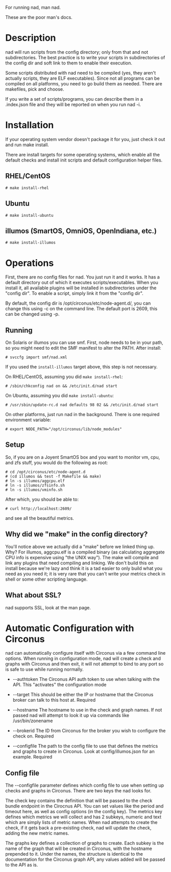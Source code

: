 For running nad, man nad.

These are the poor man's docs.

Description
===

nad will run scripts from the config directory; only from that
and not subdirectories.  The best practice is to write your scripts
in subdirectories of the config dir and soft link to them to enable
their execution.

Some scripts distributed with nad need to be compiled (yes, they aren't
actually scripts, they are ELF executables).  Since not all programs
can be compiled on all platforms, you need to go build them as needed.
There are makefiles, pick and choose.

If you write a set of scripts/programs, you can describe them in a
.index.json file and they will be reported on when you run nad -i.

Installation
===

If your operating system vendor doesn't package it for you, just check
it out and run make install.

There are install targets for some operating systems, which enable
all the default checks and install init scripts and default configuration 
helper files.

RHEL/CentOS
---
    # make install-rhel

Ubuntu
---
    # make install-ubuntu

illumos (SmartOS, OmniOS, OpenIndiana, etc.)
---
    # make install-illumos


Operations
===

First, there are no config files for nad. You just run it and it works.
It has a default directory out of which it executes scripts/executables.
When you install it, all available plugins will be installed in
subdirectories under the "config dir".  To enable a script, simply link
it from the "config dir".

By default, the config dir is /opt/circonus/etc/node-agent.d/, you can change
this using -c on the command line.  The default port is 2609, this can be
changed using -p.

Running
---

On Solaris or illumos you can use smf.  First, node needs to be in your path,
so you might need to edit the SMF manifest to alter the PATH. After install:

    # svccfg import smf/nad.xml

If you used the `install-illumos` target above, this step is not necessary.

On RHEL/CentOS, assuming you did `make install-rhel`:

    # /sbin/chkconfig nad on && /etc/init.d/nad start

On Ubuntu, assuming you did `make install-ubuntu`:

    # /usr/sbin/update-rc.d nad defaults 98 02 && /etc/init.d/nad start

On other platforms, just run nad in the background. There is one required
environment variable:

   `# export NODE_PATH="/opt/circonus/lib/node_modules"`

Setup
---

So, if you are on a Joyent SmartOS box and you want to monitor vm, cpu,
and zfs stuff, you would do the following as root:

    # cd /opt/circonus/etc/node-agent.d
    # (cd illumos && test -f Makefile && make)
    # ln -s illumos/aggcpu.elf
    # ln -s illumos/zfsinfo.sh
    # ln -s illumos/vminfo.sh

After which, you should be able to:

    # curl http://localhost:2609/

and see all the beautiful metrics.

Why did we "make" in the config directory?
---

You'll notice above we actually did a "make" before we linked thing up.
Why? For illumos, aggcpu.elf is a compiled binary (as calculating
aggregate CPU info is expensive using "the UNIX way"). The make will
compile and link any plugins that need compiling and linking.  We
don't build this on install because we're lazy and think it is a tad
easier to only build what you need as you need it; it is very rare that
you can't write your metrics check in shell or some other scripting
language.

What about SSL?
---

nad supports SSL, look at the man page.

Automatic Configuration with Circonus
===

nad can automatically configure itself with Circonus via a few command
line options.  When running in configuration mode, nad will create a check
and graphs with Circonus and then exit, it will not attempt to bind to any port
so is safe to use while running normally.

 * --authtoken <UUID>  The Circonus API auth token to use when talking with the API. This "activates" the configuration mode

 * --target <string> This should be either the IP or hostname that the Circonus broker can talk to                   this host at.  Required

 * --hostname <string> The hostname to use in the check and graph names.  If not passed nad will attempt to look it up via commands like /usr/bin/zonename

 * --brokerid <integer> The ID from Circonus for the broker you wish to configure the check on.  Required

 * --configfile <string> The path to the config file to use that defines the metrics and graphs to create in Circonus.  Look at config/illumos.json for an example.  Required

Config file
---

The --configfile parameter defines which config file to use when setting up
checks and graphs in Circonus.  There are two keys the nad looks for.

The check key contains the definition that will be passed to the check bundle
endpoint in the Cirocnus API.  You can set values like the period and timeout
here, as well as config options (in the config key).  The metrics key defines
which metrics we will collect and has 2 subkeys, numeric and text which are 
simply lists of metric names.  When nad attempts to create the check, if it 
gets back a pre-existing check, nad will update the check, adding the new 
metric names.

The graphs key defines a collection of graphs to create.  Each subkey is the 
name of the graph that will be created in Circonus, with the hostname 
prepended to it.  Under the names, the structure is identical to the 
documentation for the Circonus graph API, any values added will be passed to 
the API as is.
